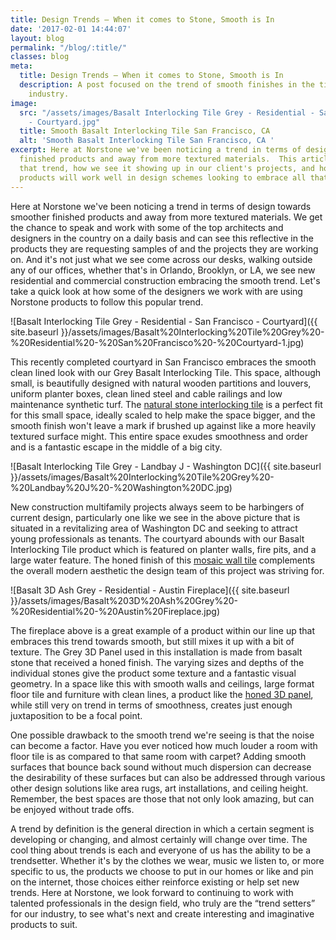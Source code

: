 ```yaml
---
title: Design Trends – When it comes to Stone, Smooth is In
date: '2017-02-01 14:44:07'
layout: blog
permalink: "/blog/:title/"
classes: blog
meta:
  title: Design Trends – When it comes to Stone, Smooth is In
  description: A post focused on the trend of smooth finishes in the tile & stone
    industry.
image:
  src: "/assets/images/Basalt Interlocking Tile Grey - Residential - San Francisco
    - Courtyard.jpg"
  title: Smooth Basalt Interlocking Tile San Francisco, CA
  alt: 'Smooth Basalt Interlocking Tile San Francisco, CA '
excerpt: Here at Norstone we've been noticing a trend in terms of design towards smoother
  finished products and away from more textured materials.  This article explores
  that trend, how we see it showing up in our client's projects, and how some of our
  products will work well in design schemes looking to embrace all that is smooth.
---
```

Here at Norstone we've been noticing a trend in terms of design towards smoother finished products and away from more textured materials. We get the chance to speak and work with some of the top architects and designers in the country on a daily basis and can see this reflective in the products they are requesting samples of and the projects they are working on. And it's not just what we see come across our desks, walking outside any of our offices, whether that's in Orlando, Brooklyn, or LA, we see new residential and commercial construction embracing the smooth trend. Let's take a quick look at how some of the designers we work with are using Norstone products to follow this popular trend.

![Basalt Interlocking Tile Grey - Residential - San Francisco - Courtyard]({{ site.baseurl }}/assets/images/Basalt%20Interlocking%20Tile%20Grey%20-%20Residential%20-%20San%20Francisco%20-%20Courtyard-1.jpg)

This recently completed courtyard in San Francisco embraces the smooth clean lined look with our Grey Basalt Interlocking Tile. This space, although small, is beautifully designed with natural wooden partitions and louvers, uniform planter boxes, clean lined steel and cable railings and low maintenance synthetic turf. The [natural stone interlocking tile](/products/lynia-mosaic-tiles/basalt/) is a perfect fit for this small space, ideally scaled to help make the space bigger, and the smooth finish won't leave a mark if brushed up against like a more heavily textured surface might. This entire space exudes smoothness and order and is a fantastic escape in the middle of a big city.

![Basalt Interlocking Tile Grey - Landbay J - Washington DC]({{ site.baseurl }}/assets/images/Basalt%20Interlocking%20Tile%20Grey%20-%20Landbay%20J%20-%20Washington%20DC.jpg)

New construction multifamily projects always seem to be harbingers of current design, particularly one like we see in the above picture that is situated in a revitalizing area of Washington DC and seeking to attract young professionals as tenants. The courtyard abounds with our Basalt Interlocking Tile product which is featured on planter walls, fire pits, and a large water feature. The honed finish of this [mosaic wall tile](/blog/natural-stone-mosaics-norstone-design-series/) complements the overall modern aesthetic the design team of this project was striving for.

![Basalt 3D Ash Grey - Residential - Austin Fireplace]({{ site.baseurl }}/assets/images/Basalt%203D%20Ash%20Grey%20-%20Residential%20-%20Austin%20Fireplace.jpg)

The fireplace above is a great example of a product within our line up that embraces this trend towards smooth, but still mixes it up with a bit of texture. The Grey 3D Panel used in this installation is made from basalt stone that received a honed finish. The varying sizes and depths of the individual stones give the product some texture and a fantastic visual geometry. In a space like this with smooth walls and ceilings, large format floor tile and furniture with clean lines, a product like the [honed 3D panel](/products/aksent-modern-tiles/grey/), while still very on trend in terms of smoothness, creates just enough juxtaposition to be a focal point.

One possible drawback to the smooth trend we're seeing is that the noise can become a factor. Have you ever noticed how much louder a room with floor tile is as compared to that same room with carpet? Adding smooth surfaces that bounce back sound without much dispersion can decrease the desirability of these surfaces but can also be addressed through various other design solutions like area rugs, art installations, and ceiling height. Remember, the best spaces are those that not only look amazing, but can be enjoyed without trade offs.

A trend by definition is the general direction in which a certain segment is developing or changing, and almost certainly will change over time. The cool thing about trends is each and everyone of us has the ability to be a trendsetter. Whether it's by the clothes we wear, music we listen to, or more specific to us, the products we choose to put in our homes or like and pin on the internet, those choices either reinforce existing or help set new trends. Here at Norstone, we look forward to continuing to work with talented professionals in the design field, who truly are the “trend setters” for our industry, to see what's next and create interesting and imaginative products to suit.
